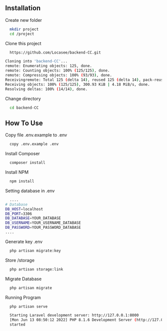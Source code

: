 
## Installation

Create new folder
```bash
  mkdir project
  cd /project
```

Clone this project

```bash
  https://github.com/Locasee/backend-CC.git
```

```bash
Cloning into 'backend-CC'...
remote: Enumerating objects: 125, done.
remote: Counting objects: 100% (125/125), done.
remote: Compressing objects: 100% (93/93), done.
Receivingremote: Total 125 (delta 14), reused 125 (delta 14), pack-reused 0
Receiving objects: 100% (125/125), 300.93 KiB | 4.18 MiB/s, done.
Resolving deltas: 100% (14/14), done.
```

Change directory

```bash
  cd backend-CC
```

## How To Use
Copy file .env.example to .env

```bash
  copy .env.example .env 
```

Install Composer

```bash
  composer install
```

Install NPM

```bash
  npm install
```

Setting database in .env

```bash
  ....
# Database
DB_HOST=localhost
DB_PORT=3306
DB_DATABASE=YOUR_DATABASE
DB_USERNAME=YOUR_USERNAME_DATABASE
DB_PASSWORD=YOUR_PASSWORD_DATABASE
....
```

Generate key .env
```bash
  php artisan migrate:key
```

Store /storage
```bash
  php artisan storage:link
```

Migrate Database
```bash
  php artisan migrate
```
Running Program
```bash
  php artisan serve
```

```bash
  Starting Laravel development server: http://127.0.0.1:8000
  [Mon Jun 13 08:50:12 2022] PHP 8.1.6 Development Server (http://127.0.0.1:8000)
  started
```
























